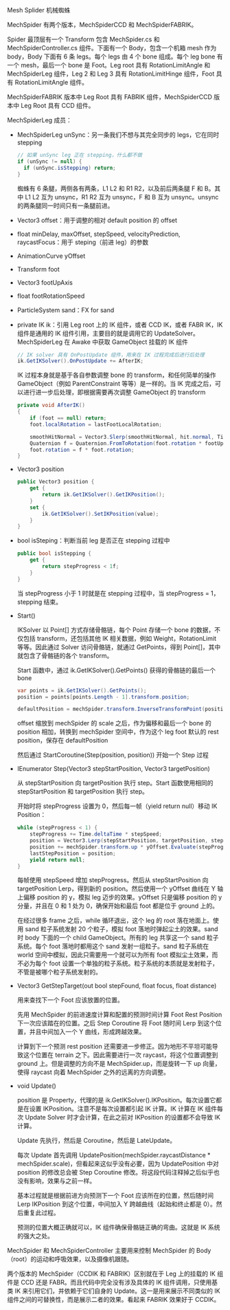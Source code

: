 Mesh Splider 机械蜘蛛

MechSpider 有两个版本，MechSpiderCCD 和 MechSpiderFABRIK。

Spider 最顶层有一个 Transform 包含 MechSpider.cs 和 MechSpiderController.cs 组件。下面有一个 Body，包含一个机箱 mesh 作为 body，Body 下面有 6 条 legs。每个 legs 由 4 个 bone 组成。每个 leg bone 有一个 mesh，最后一个 bone 是 Foot。Leg root 具有 RotationLimitAngle 和 MechSpiderLeg 组件，Leg 2 和 Leg 3 具有 RotationLimitHinge 组件，Foot 具有 RotationLimitAngle 组件。

MechSpiderFABRIK 版本中 Leg Root 具有 FABRIK 组件，MechSpiderCCD 版本中 Leg Root 具有 CCD 组件。

MechSpiderLeg 成员：

- MechSpiderLeg unSync：另一条我们不想与其完全同步的 legs，它在同时 stepping

  ```C#
  // 如果 unSync leg 正在 stepping，什么都不做
  if (unSync != null) {
    if (unSync.isStepping) return;
  }
  ```

  蜘蛛有 6 条腿，两侧各有两条，L1 L2 和 R1 R2，以及前后两条腿 F 和 B。其中 L1 L2 互为 unsync，R1 R2 互为 unsync，F 和 B 互为 unsync。unsync 的两条腿同一时间只有一条腿前进。

- Vector3 offset：用于调整的相对 default position 的 offset

- float minDelay, maxOffset, stepSpeed, velocityPrediction, raycastFocus：用于 steping（前进 leg）的参数

- AnimationCurve yOffset

- Transform foot

- Vector3 footUpAxis

- float footRotationSpeed

- ParticleSystem sand：FX for sand

- private IK ik：引用 Leg root 上的 IK 组件，或者 CCD IK，或者 FABR IK，IK 组件是通用的 IK 组件引用，主要目的就是调用它的 UpdateSolver。MechSpiderLeg 在 Awake 中获取 GameObject 挂载的 IK 组件

  ```C#
  // IK solver 具有 OnPostUpdate 组件，用来在 IK 过程完成后进行后处理
  ik.GetIKSolver().OnPostUpdate += AfterIK;
  ```
  IK 过程本身就是基于各自参数调整 bone 的 transform，和任何简单的操作 GameObject（例如 ParentConstraint 等等）是一样的。当 IK 完成之后，可以进行进一步后处理，即根据需要再次调整 GameObject 的 transform

  ```C#
  private void AfterIK()
  {
      if (foot == null) return;
      foot.localRotation = lastFootLocalRotation;

      smoothHitNormal = Vector3.Slerp(smoothHitNormal, hit.normal, Time.deltaTime * footRotationSpeed);
      Quaternion f = Quaternion.FromToRotation(foot.rotation * footUpAxis, smoothHitNormal);
      foot.rotation = f * foot.rotation;
  }
  ```

- Vector3 position

  ```C#
  public Vector3 position {
      get {
          return ik.GetIKSolver().GetIKPosition();
      }
      set {
          ik.GetIKSolver().SetIKPosition(value);
      }
  }
  ```

- bool isSteping：判断当前 leg 是否正在 stepping 过程中

  ```C#
  public bool isStepping {
      get {
          return stepProgress < 1f;
      }
  }
  ```

  当 stepProgress 小于 1 时就是在 stepping 过程中，当 stepProgress = 1，stepping 结束。

- Start()

  IKSolver 以 Point[] 方式存储骨骼链，每个 Point 存储一个 bone 的数据，不仅包括 transform，还包括其他 IK 相关数据，例如 Weight，RotationLimit 等等。因此通过 Solver 访问骨骼链，就通过 GetPoints，得到 Point[]，其中就包含了骨骼链的各个 transform。

  Start 函数中，通过 ik.GetIKSolver().GetPoints() 获得的骨骼链的最后一个 bone

  ```C#
  var points = ik.GetIKSolver().GetPoints();
  position = points[points.Length - 1].transform.position;
  ```

  ```C#
  defaultPosition = mechSpider.transform.InverseTransformPoint(position + offset * mechSpider.scale);
  ```

  offset 缩放到 mechSpider 的 scale 之后，作为偏移和最后一个 bone 的 position 相加，转换到 mechSpider 空间中，作为这个 leg foot 默认的 rest position，保存在 defaultPosition

  然后通过 StartCoroutine(Step(position, position)) 开始一个 Step 过程

- IEnumerator Step(Vector3 stepStartPosition, Vector3 targetPosition)

  从 stepStartPosition 向 targetPosition 执行 step。Start 函数使用相同的 stepStartPosition 和 targetPosition 执行 step。

  开始时将 stepProgress 设置为 0，然后每一帧（yield return null）移动 IK Position：

  ```C#
  while (stepProgress < 1) {
      stepProgress += Time.deltaTime * stepSpeed;
      position = Vector3.Lerp(stepStartPosition, targetPosition, stepProgress);
      position += mechSpider.transform.up * yOffset.Evaluate(stepProgress) * mechSpider.scale;
      lastStepPosition = position;
      yield return null;
  }
  ```

  每帧使用 stepSpeed 增加 stepProgress。然后从 stepStartPosition 向 targetPosition Lerp，得到新的 position。然后使用一个 yOffset 曲线在 Y 轴上偏移 position 的 y，模拟 leg 迈步的效果。yOffset 只是偏移 position 的 y 分量，并且在 0 和 1 处为 0，确保开始和最后 foot 都是位于 ground 上的。

  在经过很多 frame 之后，while 循环退出，这个 leg 的 root 落在地面上。使用 sand 粒子系统发射 20 个粒子，模拟 foot 落地时弹起尘土的效果。sand 时 body 下面的一个 child GameObject。所有的 leg 共享这一个 sand 粒子系统。每个 foot 落地时都用这个 sand 发射一组粒子。sand 粒子系统在 world 空间中模拟，因此只需要用一个就可以为所有 foot 模拟尘土效果，而不必为每个 foot 设置一个单独的粒子系统。粒子系统的本质就是发射粒子，不管是被哪个粒子系统发射的。

- Vector3 GetStepTarget(out bool stepFound, float focus, float distance)

  用来查找下一个 Foot 应该放置的位置。

  先用 MechSpider 的前进速度计算和配置的预测时间计算 Foot Rest Position 下一次应该踏在的位置。之后 Step Coroutine 将 Foot 随时间 Lerp 到这个位置，并且中间加入一个 Y 曲线，形成跨越效果。

  计算到下一个预测 rest position 还需要进一步修正。因为地形不平坦可能导致这个位置在 terrain 之下。因此需要进行一次 raycast，将这个位置调整到 ground 上。但是调整的方向不是 MechSpider.up，而是旋转一下 up 向量，使得 raycast 向着 MechSpider 之外的远离的方向调整。

- void Update()

  position 是 Property，代理的是 ik.GetIKSolver().IKPosition。每次设置它都是在设置 IKPosition。注意不是每次设置都引起 IK 计算。IK 计算在 IK 组件每次 Update Solver 时才会计算，在此之前对 IKPosition 的设置都不会导致 IK 计算。

  Update 先执行，然后是 Coroutine，然后是 LateUpdate。
    
  每次 Update 首先调用 UpdatePosition(mechSpider.raycastDistance * mechSpider.scale)，但看起来这似乎没有必要，因为 UpdatePosition 中对 position 的修改总会被 Step Coroutine 修改。将这段代码注释掉之后似乎也没有影响，效果与之前一样。

  基本过程就是根据前进方向预测下一个 Foot 应该所在的位置，然后随时间 Lerp IKPosition 到这个位置，中间加入 Y 跨越曲线（起始和终止都是 0）。然后重复此过程。

  预测的位置大概正确就可以，IK 组件确保骨骼链正确的弯曲。这就是 IK 系统的强大之处。

MechSpider 和 MechSpiderController 主要用来控制 MechSpider 的 Body（root）的运动和呼吸效果，以及摄像机跟随。

两个版本的 MechSpider（CCDIK 和 FABRIK）区别就在于 Leg 上的挂载的 IK 组件是 CCD 还是 FABR。而且代码中完全没有涉及具体的 IK 组件调用，只使用基类 IK 来引用它们，并依赖于它们自身的 Update。这一是用来展示不同类似的 IK 组件之间的可替换性，而是展示二者的效果。看起来 FABRIK 效果好于 CCDIK。
